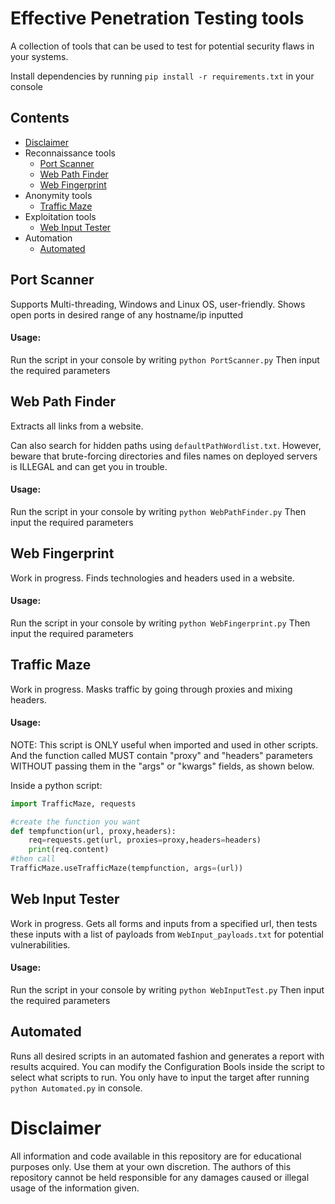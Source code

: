 # Effective Penetration Testing tools
A collection of tools that can be used to test for potential security flaws in your systems.

Install dependencies by running `pip install -r requirements.txt` in your console

## Contents
* [Disclaimer](#disclaimer)
* Reconnaissance tools
  * [Port Scanner](#port-scanner)
  * [Web Path Finder](#web-path-finder)
  * [Web Fingerprint](#web-fingerprint)
* Anonymity tools
  * [Traffic Maze](#traffic-maze)
* Exploitation tools
  * [Web Input Tester](#web-input-tester)
* Automation
  * [Automated](#automated)

## Port Scanner
Supports Multi-threading, Windows and Linux OS, user-friendly. Shows open ports in desired range of any hostname/ip inputted

#### Usage:
Run the script in your console by writing `python PortScanner.py`
Then input the required parameters

## Web Path Finder
Extracts all links from a website.

Can also search for hidden paths using `defaultPathWordlist.txt`. However, beware that brute-forcing directories and files names on deployed servers is ILLEGAL and can get you in trouble.

#### Usage:
Run the script in your console by writing `python WebPathFinder.py`
Then input the required parameters

## Web Fingerprint
Work in progress. Finds technologies and headers used in a website.

#### Usage:
Run the script in your console by writing `python WebFingerprint.py`
Then input the required parameters

## Traffic Maze
Work in progress. Masks traffic by going through proxies and mixing headers.

#### Usage:
NOTE: This script is ONLY useful when imported and used in other scripts. And the function called MUST contain "proxy" and "headers" parameters WITHOUT passing them in the "args" or "kwargs" fields, as shown below.

Inside a python script: 
```python
import TrafficMaze, requests

#create the function you want
def tempfunction(url, proxy,headers):
    req=requests.get(url, proxies=proxy,headers=headers)
    print(req.content)
#then call 
TrafficMaze.useTrafficMaze(tempfunction, args=(url))
```

## Web Input Tester
Work in progress. Gets all forms and inputs from a specified url, then tests these inputs with a list of payloads from `WebInput_payloads.txt` for potential vulnerabilities.

#### Usage:
Run the script in your console by writing `python WebInputTest.py`
Then input the required parameters

## Automated
Runs all desired scripts in an automated fashion and generates a report with results acquired. You can modify the Configuration Bools inside the script to select what scripts to run.
You only have to input the target after running `python Automated.py` in console.


# Disclaimer
All information and code available in this repository are for educational purposes only. Use them at your own discretion. The authors of this repository cannot be held responsible for any damages caused or illegal usage of the information given.